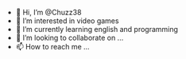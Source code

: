 - 👋 Hi, I’m @Chuzz38
- 👀 I’m interested in video games 
- 🌱 I’m currently learning english and programming 
- 💞️ I’m looking to collaborate on ...
- 📫 How to reach me ...

<!---
Chuzz38/Chuzz38 is a ✨ special ✨ repository because its `README.md` (this file) appears on your GitHub profile.
You can click the Preview link to take a look at your changes.
--->
